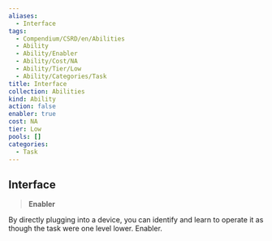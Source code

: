 ```yaml
---
aliases:
  - Interface
tags:
  - Compendium/CSRD/en/Abilities
  - Ability
  - Ability/Enabler
  - Ability/Cost/NA
  - Ability/Tier/Low
  - Ability/Categories/Task
title: Interface
collection: Abilities
kind: Ability
action: false
enabler: true
cost: NA
tier: Low
pools: []
categories:
  - Task
---
```

## Interface    
>**Enabler**  
    
By directly plugging into a device, you can identify and learn to operate it as though the task were one level lower. Enabler.